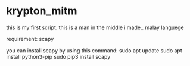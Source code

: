 # krypton_mitm
this is my first script. this is a man in the middle i made.. malay languege

requirement:
scapy

you can install scapy by using this command:
sudo apt update
sudo apt install python3-pip
sudo pip3 install scapy
